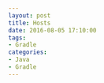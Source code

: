 ```yaml
---
layout: post
title: Hosts
date: 2016-08-05 17:10:00
tags:
- Gradle
categories: 
- Java
- Gradle
---
```



